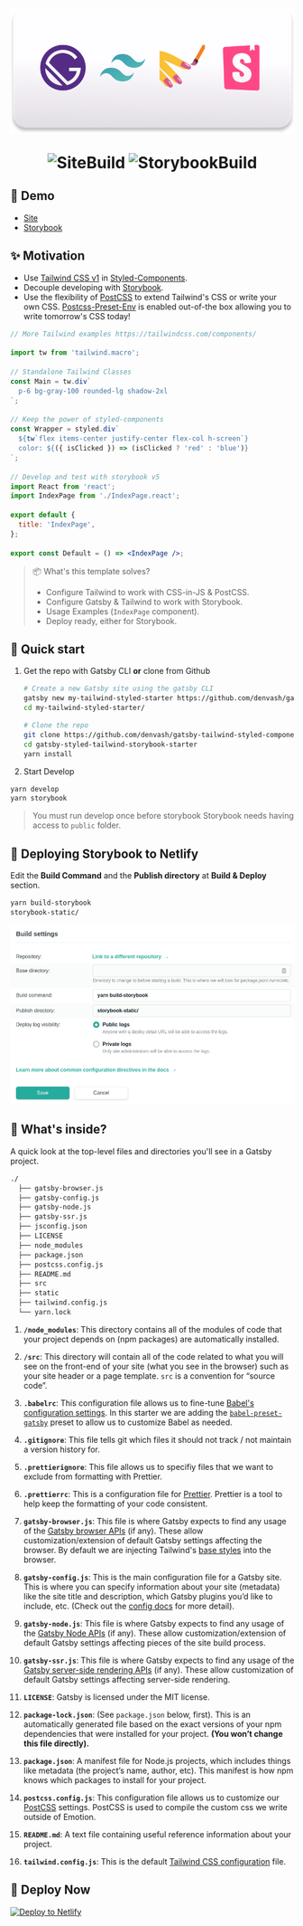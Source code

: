 <h1 align="center">

<a href="https://gatsby-tailwind-styled-components-storybook-starter.netlify.com/">
<img src=".github/Banner.svg" alt="banner">
</a>

![SiteBuild](https://img.shields.io/netlify/6780c0f3-7b91-4108-8397-d6a0f93153d5?color=542C85&label=Site%20Build&style=for-the-badge)
![StorybookBuild](https://img.shields.io/netlify/c376c6c6-eb6b-4d24-9577-17bc22ceb80c?color=FF4785&label=Storybook%20Build&style=for-the-badge)

</h1>

## 💄 Demo

- [Site](https://gatsby-tailwind-styled-components-storybook-starter.netlify.com/)
- [Storybook](https://storybook-gatsby-tailwind-styled-starter.netlify.com/)

## ✨ Motivation

- Use [Tailwind CSS v1](https://tailwindcss.com/) in [Styled-Components](https://www.styled-components.com/).
- Decouple developing with [Storybook](https://storybook.js.org/).
- Use the flexibility of [PostCSS](https://postcss.org/) to extend Tailwind's CSS or write your own CSS. [Postcss-Preset-Env](https://preset-env.cssdb.org/) is enabled out-of-the box allowing you to write tomorrow's CSS today!

```jsx
// More Tailwind examples https://tailwindcss.com/components/

import tw from 'tailwind.macro';

// Standalone Tailwind Classes
const Main = tw.div`
  p-6 bg-gray-100 rounded-lg shadow-2xl
`;

// Keep the power of styled-components
const Wrapper = styled.div`
  ${tw`flex items-center justify-center flex-col h-screen`}
  color: ${({ isClicked }) => (isClicked ? 'red' : 'blue')}
`;

// Develop and test with storybook v5
import React from 'react';
import IndexPage from './IndexPage.react';

export default {
  title: 'IndexPage',
};

export const Default = () => <IndexPage />;
```

> 📦 What's this template solves?
>
> - Configure Tailwind to work with CSS-in-JS & PostCSS.
> - Configure Gatsby & Tailwind to work with Storybook.
> - Usage Examples (`IndexPage` component).
> - Deploy ready, either for Storybook.

## 🚀 Quick start

1. Get the repo with Gatsby CLI **or** clone from Github

   ```sh
   # Create a new Gatsby site using the gatsby CLI
   gatsby new my-tailwind-styled-starter https://github.com/denvash/gatsby-tailwind-styled-components-storybook-starter
   cd my-tailwind-styled-starter/
   ```

   ```sh
   # Clone the repo
   git clone https://github.com/denvash/gatsby-tailwind-styled-components-storybook-starter.git
   cd gatsby-styled-tailwind-storybook-starter
   yarn install
   ```

2. Start Develop

```sh
yarn develop
yarn storybook
```

> You must run develop once before storybook
> Storybook needs having access to `public` folder.

## 📕 Deploying Storybook to Netlify

Edit the **Build Command** and the **Publish directory** at **Build & Deploy** section.

```sh
yarn build-storybook
storybook-static/
```

![Image](./.github/BuildSettings.png)

## 🧐 What's inside?

A quick look at the top-level files and directories you'll see in a Gatsby project.

```sh
./
  ├── gatsby-browser.js
  ├── gatsby-config.js
  ├── gatsby-node.js
  ├── gatsby-ssr.js
  ├── jsconfig.json
  ├── LICENSE
  ├── node_modules
  ├── package.json
  ├── postcss.config.js
  ├── README.md
  ├── src
  ├── static
  ├── tailwind.config.js
  └── yarn.lock
```

1. **`/node_modules`**: This directory contains all of the modules of code that your project depends on (npm packages) are automatically installed.

2. **`/src`**: This directory will contain all of the code related to what you will see on the front-end of your site (what you see in the browser) such as your site header or a page template. `src` is a convention for “source code”.

3. **`.babelrc`**: This configuration file allows us to fine-tune [Babel's configuration settings](https://babeljs.io/docs/en/configuration). In this starter we are adding the [`babel-preset-gatsby`](https://github.com/gatsbyjs/gatsby/tree/master/packages/babel-preset-gatsby) preset to allow us to customize Babel as needed.

4. **`.gitignore`**: This file tells git which files it should not track / not maintain a version history for.

5. **`.prettierignore`**: This file allows us to specifiy files that we want to exclude from formatting with Prettier.

6. **`.prettierrc`**: This is a configuration file for [Prettier](https://prettier.io/). Prettier is a tool to help keep the formatting of your code consistent.

7. **`gatsby-browser.js`**: This file is where Gatsby expects to find any usage of the [Gatsby browser APIs](https://www.gatsbyjs.org/docs/browser-apis/) (if any). These allow customization/extension of default Gatsby settings affecting the browser. By default we are injecting Tailwind's [base styles](https://tailwindcss.com/docs/adding-base-styles/#app) into the browser.

8. **`gatsby-config.js`**: This is the main configuration file for a Gatsby site. This is where you can specify information about your site (metadata) like the site title and description, which Gatsby plugins you’d like to include, etc. (Check out the [config docs](https://www.gatsbyjs.org/docs/gatsby-config/) for more detail).

9. **`gatsby-node.js`**: This file is where Gatsby expects to find any usage of the [Gatsby Node APIs](https://www.gatsbyjs.org/docs/node-apis/) (if any). These allow customization/extension of default Gatsby settings affecting pieces of the site build process.

10. **`gatsby-ssr.js`**: This file is where Gatsby expects to find any usage of the [Gatsby server-side rendering APIs](https://www.gatsbyjs.org/docs/ssr-apis/) (if any). These allow customization of default Gatsby settings affecting server-side rendering.

11. **`LICENSE`**: Gatsby is licensed under the MIT license.

12. **`package-lock.json`**: (See `package.json` below, first). This is an automatically generated file based on the exact versions of your npm dependencies that were installed for your project. **(You won’t change this file directly).**

13. **`package.json`**: A manifest file for Node.js projects, which includes things like metadata (the project’s name, author, etc). This manifest is how npm knows which packages to install for your project.

14. **`postcss.config.js`**: This configuration file allows us to customize our [PostCSS](https://postcss.org/) settings. PostCSS is used to compile the custom css we write outside of Emotion.

15. **`README.md`**: A text file containing useful reference information about your project.

16. **`tailwind.config.js`**: This is the default [Tailwind CSS configuration](https://tailwindcss.com/docs/configuration/) file.

## 💫 Deploy Now

[![Deploy to Netlify](https://www.netlify.com/img/deploy/button.svg)](https://app.netlify.com/start/deploy?repository=https://github.com/denvash/gatsby-tailwind-styled-components-storybook-starter)
